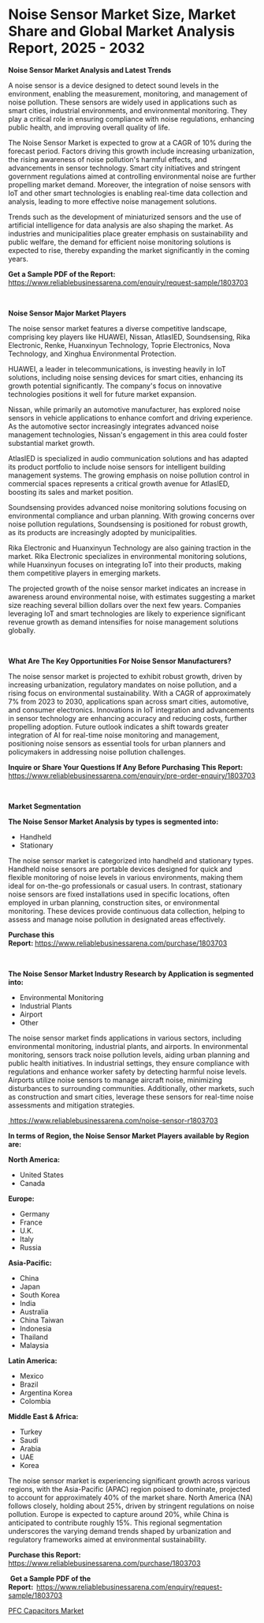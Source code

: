 <p><h1>Noise Sensor Market Size, Market Share and Global Market Analysis Report, 2025 - 2032</h1></p><p><strong>Noise Sensor Market Analysis and Latest Trends</strong></p>
<p><p>A noise sensor is a device designed to detect sound levels in the environment, enabling the measurement, monitoring, and management of noise pollution. These sensors are widely used in applications such as smart cities, industrial environments, and environmental monitoring. They play a critical role in ensuring compliance with noise regulations, enhancing public health, and improving overall quality of life. </p><p>The Noise Sensor Market is expected to grow at a CAGR of 10% during the forecast period. Factors driving this growth include increasing urbanization, the rising awareness of noise pollution's harmful effects, and advancements in sensor technology. Smart city initiatives and stringent government regulations aimed at controlling environmental noise are further propelling market demand. Moreover, the integration of noise sensors with IoT and other smart technologies is enabling real-time data collection and analysis, leading to more effective noise management solutions. </p><p>Trends such as the development of miniaturized sensors and the use of artificial intelligence for data analysis are also shaping the market. As industries and municipalities place greater emphasis on sustainability and public welfare, the demand for efficient noise monitoring solutions is expected to rise, thereby expanding the market significantly in the coming years.</p></p>
<p><strong>Get a Sample PDF of the Report:&nbsp;</strong> <a href="https://www.reliablebusinessarena.com/enquiry/request-sample/1803703?utm_campaign=2514&utm_medium=2&utm_source=Github&utm_content=ia&utm_term=06042025&utm_id=noise-sensor">https://www.reliablebusinessarena.com/enquiry/request-sample/1803703</a></p>
<p>&nbsp;</p>
<p><strong>Noise Sensor Major Market Players</strong></p>
<p><p>The noise sensor market features a diverse competitive landscape, comprising key players like HUAWEI, Nissan, AtlasIED, Soundsensing, Rika Electronic, Renke, Huanxinyun Technology, Toprie Electronics, Nova Technology, and Xinghua Environmental Protection. </p><p>HUAWEI, a leader in telecommunications, is investing heavily in IoT solutions, including noise sensing devices for smart cities, enhancing its growth potential significantly. The company's focus on innovative technologies positions it well for future market expansion. </p><p>Nissan, while primarily an automotive manufacturer, has explored noise sensors in vehicle applications to enhance comfort and driving experience. As the automotive sector increasingly integrates advanced noise management technologies, Nissan's engagement in this area could foster substantial market growth.</p><p>AtlasIED is specialized in audio communication solutions and has adapted its product portfolio to include noise sensors for intelligent building management systems. The growing emphasis on noise pollution control in commercial spaces represents a critical growth avenue for AtlasIED, boosting its sales and market position.</p><p>Soundsensing provides advanced noise monitoring solutions focusing on environmental compliance and urban planning. With growing concerns over noise pollution regulations, Soundsensing is positioned for robust growth, as its products are increasingly adopted by municipalities.</p><p>Rika Electronic and Huanxinyun Technology are also gaining traction in the market. Rika Electronic specializes in environmental monitoring solutions, while Huanxinyun focuses on integrating IoT into their products, making them competitive players in emerging markets.</p><p>The projected growth of the noise sensor market indicates an increase in awareness around environmental noise, with estimates suggesting a market size reaching several billion dollars over the next few years. Companies leveraging IoT and smart technologies are likely to experience significant revenue growth as demand intensifies for noise management solutions globally.</p></p>
<p>&nbsp;</p>
<p><strong>What Are The Key Opportunities For Noise Sensor Manufacturers?</strong></p>
<p><p>The noise sensor market is projected to exhibit robust growth, driven by increasing urbanization, regulatory mandates on noise pollution, and a rising focus on environmental sustainability. With a CAGR of approximately 7% from 2023 to 2030, applications span across smart cities, automotive, and consumer electronics. Innovations in IoT integration and advancements in sensor technology are enhancing accuracy and reducing costs, further propelling adoption. Future outlook indicates a shift towards greater integration of AI for real-time noise monitoring and management, positioning noise sensors as essential tools for urban planners and policymakers in addressing noise pollution challenges.</p></p>
<p><strong>Inquire or Share Your Questions If Any Before Purchasing This Report:</strong> <a href="https://www.reliablebusinessarena.com/enquiry/pre-order-enquiry/1803703?utm_campaign=2514&utm_medium=2&utm_source=Github&utm_content=ia&utm_term=06042025&utm_id=noise-sensor">https://www.reliablebusinessarena.com/enquiry/pre-order-enquiry/1803703</a></p>
<p>&nbsp;</p>
<p><strong>Market Segmentation</strong></p>
<p><strong>The Noise Sensor Market Analysis by types is segmented into:</strong></p>
<p><ul><li>Handheld</li><li>Stationary</li></ul></p>
<p><p>The noise sensor market is categorized into handheld and stationary types. Handheld noise sensors are portable devices designed for quick and flexible monitoring of noise levels in various environments, making them ideal for on-the-go professionals or casual users. In contrast, stationary noise sensors are fixed installations used in specific locations, often employed in urban planning, construction sites, or environmental monitoring. These devices provide continuous data collection, helping to assess and manage noise pollution in designated areas effectively.</p></p>
<p><strong>Purchase this Report:&nbsp;</strong><a href="https://www.reliablebusinessarena.com/purchase/1803703?utm_campaign=2514&utm_medium=2&utm_source=Github&utm_content=ia&utm_term=06042025&utm_id=noise-sensor">https://www.reliablebusinessarena.com/purchase/1803703</a></p>
<p>&nbsp;</p>
<p><strong>The Noise Sensor Market Industry Research by Application is segmented into:</strong></p>
<p><ul><li>Environmental Monitoring</li><li>Industrial Plants</li><li>Airport</li><li>Other</li></ul></p>
<p><p>The noise sensor market finds applications in various sectors, including environmental monitoring, industrial plants, and airports. In environmental monitoring, sensors track noise pollution levels, aiding urban planning and public health initiatives. In industrial settings, they ensure compliance with regulations and enhance worker safety by detecting harmful noise levels. Airports utilize noise sensors to manage aircraft noise, minimizing disturbances to surrounding communities. Additionally, other markets, such as construction and smart cities, leverage these sensors for real-time noise assessments and mitigation strategies.</p></p>
<p><a href="https://www.reliablebusinessarena.com/noise-sensor-r1803703?utm_campaign=2514&utm_medium=2&utm_source=Github&utm_content=ia&utm_term=06042025&utm_id=noise-sensor">&nbsp;https://www.reliablebusinessarena.com/noise-sensor-r1803703</a></p>
<p><strong>In terms of Region, the Noise Sensor Market Players available by Region are:</strong></p>
<p>
    <p> <strong> North America: </strong>
        <ul>
            <li>United States</li>
            <li>Canada</li>
        </ul>
        </p> 
    <p> <strong> Europe: </strong>
        <ul>
            <li>Germany</li>
            <li>France</li>
            <li>U.K.</li>
            <li>Italy</li>
            <li>Russia</li>
        </ul>
        </p> 
    <p> <strong> Asia-Pacific: </strong>
        <ul>
            <li>China</li>
            <li>Japan</li>
            <li>South Korea</li>
            <li>India</li>
            <li>Australia</li>
            <li>China Taiwan</li>
            <li>Indonesia</li>
            <li>Thailand</li>
            <li>Malaysia</li>
        </ul>
        </p> 
    <p> <strong> Latin America: </strong>
        <ul>
            <li>Mexico</li>
            <li>Brazil</li>
            <li>Argentina Korea</li>
            <li>Colombia</li>
        </ul>
        </p> 
    <p> <strong> Middle East & Africa: </strong>
        <ul>
            <li>Turkey</li>
            <li>Saudi</li>
            <li>Arabia</li>
            <li>UAE</li>
            <li>Korea</li>
        </ul>
    </p>
    </p>
<p><p>The noise sensor market is experiencing significant growth across various regions, with the Asia-Pacific (APAC) region poised to dominate, projected to account for approximately 40% of the market share. North America (NA) follows closely, holding about 25%, driven by stringent regulations on noise pollution. Europe is expected to capture around 20%, while China is anticipated to contribute roughly 15%. This regional segmentation underscores the varying demand trends shaped by urbanization and regulatory frameworks aimed at environmental sustainability.</p></p>
<p><strong>Purchase this Report: </strong><a href="https://www.reliablebusinessarena.com/purchase/1803703?utm_campaign=2514&utm_medium=2&utm_source=Github&utm_content=ia&utm_term=06042025&utm_id=noise-sensor">https://www.reliablebusinessarena.com/purchase/1803703</a></p>
<p>&nbsp;<strong>Get a Sample PDF of the Report:&nbsp;&nbsp;</strong><a href="https://www.reliablebusinessarena.com/enquiry/request-sample/1803703?utm_campaign=2514&utm_medium=2&utm_source=Github&utm_content=ia&utm_term=06042025&utm_id=noise-sensor">https://www.reliablebusinessarena.com/enquiry/request-sample/1803703</a></p>
<p><strong></strong></p>
<p><p><a href="https://github.com/manesros8/Market-Research-Report-List-1/blob/main/pfc-capacitors-market.md?utm_campaign=2514&utm_medium=2&utm_source=Github&utm_content=ia&utm_term=06042025&utm_id=noise-sensor">PFC Capacitors Market</a></p></p>